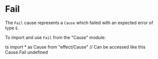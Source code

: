 # Fail

The `Fail` cause represents a `Cause` which failed with an expected error of
type `E`.

To import and use `Fail` from the "Cause" module:

ts
import \* as Cause from "effect/Cause"
// Can be accessed like this
Cause.Fail
undefined
